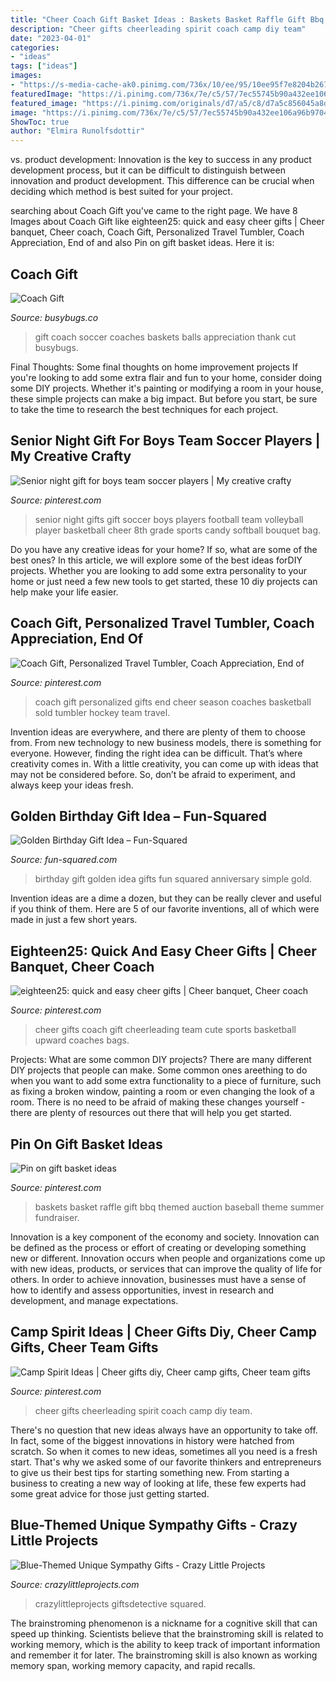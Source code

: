 ```yaml
---
title: "Cheer Coach Gift Basket Ideas : Baskets Basket Raffle Gift Bbq Themed Auction Baseball Theme Summer Fundraiser"
description: "Cheer gifts cheerleading spirit coach camp diy team"
date: "2023-04-01"
categories:
- "ideas"
tags: ["ideas"]
images:
- "https://s-media-cache-ak0.pinimg.com/736x/10/ee/95/10ee95f7e8204b267d1498acf6e92377--senior-night-gifts-gifts-for-boys.jpg"
featuredImage: "https://i.pinimg.com/736x/7e/c5/57/7ec55745b90a432ee106a96b97046564.jpg"
featured_image: "https://i.pinimg.com/originals/d7/a5/c8/d7a5c856045a8d8eccafd7efb341b0c4.jpg"
image: "https://i.pinimg.com/736x/7e/c5/57/7ec55745b90a432ee106a96b97046564.jpg"
ShowToc: true
author: "Elmira Runolfsdottir"
---
```



vs. product development:
Innovation is the key to success in any product development process, but it can be difficult to distinguish between innovation and product development. This difference can be crucial when deciding which method is best suited for your project.

	

		
searching about Coach Gift you've came to the right page. We have 8 Images about Coach Gift like eighteen25: quick and easy cheer gifts | Cheer banquet, Cheer coach, Coach Gift, Personalized Travel Tumbler, Coach Appreciation, End of and also Pin on gift basket ideas. Here it is:
		
    
## Coach Gift

<img loading=lazy src="https://busybugs.co/wp-content/uploads/2013/06/IMG_9481.jpg" onerror="this.onerror=null;this.src='https://tse3.mm.bing.net/th?id=OIP.k6JTHtBSgOodxTEbaA7BXAHaE8&amp;pid=15.1';" alt="Coach Gift">

_Source: busybugs.co_

>gift coach soccer coaches baskets balls appreciation thank cut busybugs. 

	

Final Thoughts: Some final thoughts on home improvement projects
If you're looking to add some extra flair and fun to your home, consider doing some DIY projects. Whether it's painting or modifying a room in your house, these simple projects can make a big impact. But before you start, be sure to take the time to research the best techniques for each project.

    
## Senior Night Gift For Boys Team Soccer Players | My Creative Crafty

<img loading=lazy src="https://s-media-cache-ak0.pinimg.com/736x/10/ee/95/10ee95f7e8204b267d1498acf6e92377--senior-night-gifts-gifts-for-boys.jpg" onerror="this.onerror=null;this.src='https://tse4.mm.bing.net/th?id=OIP.vqQ5ecIvbmuG9lNLmUg6fAHaJ4&amp;pid=15.1';" alt="Senior night gift for boys team soccer players | My creative crafty">

_Source: pinterest.com_

>senior night gifts gift soccer boys players football team volleyball player basketball cheer 8th grade sports candy softball bouquet bag. 

	

Do you have any creative ideas for your home? If so, what are some of the best ones? In this article, we will explore some of the best ideas forDIY projects. Whether you are looking to add some extra personality to your home or just need a few new tools to get started, these 10 diy projects can help make your life easier.

    
## Coach Gift, Personalized Travel Tumbler, Coach Appreciation, End Of

<img loading=lazy src="https://i.pinimg.com/originals/a0/0c/0f/a00c0f5b52c030231925d8d27e4ead63.jpg" onerror="this.onerror=null;this.src='https://tse3.mm.bing.net/th?id=OIP.XXI9xyH-TvMJkjZ3jrGc-gHaLH&amp;pid=15.1';" alt="Coach Gift, Personalized Travel Tumbler, Coach Appreciation, End of">

_Source: pinterest.com_

>coach gift personalized gifts end cheer season coaches basketball sold tumbler hockey team travel. 

	

Invention ideas are everywhere, and there are plenty of them to choose from. From new technology to new business models, there is something for everyone. However, finding the right idea can be difficult. That’s where creativity comes in. With a little creativity, you can come up with ideas that may not be considered before. So, don’t be afraid to experiment, and always keep your ideas fresh.

    
## Golden Birthday Gift Idea – Fun-Squared

<img loading=lazy src="https://fun-squared.com/wp-content/uploads/2019/01/Golden-Birthday-Gift-Idea-for-Friends-1.jpg" onerror="this.onerror=null;this.src='https://tse3.mm.bing.net/th?id=OIP.XpFz2dDxsoUgqCG0IBjO_gHaNV&amp;pid=15.1';" alt="Golden Birthday Gift Idea – Fun-Squared">

_Source: fun-squared.com_

>birthday gift golden idea gifts fun squared anniversary simple gold. 

	

Invention ideas are a dime a dozen, but they can be really clever and useful if you think of them. Here are 5 of our favorite inventions, all of which were made in just a few short years.

    
## Eighteen25: Quick And Easy Cheer Gifts | Cheer Banquet, Cheer Coach

<img loading=lazy src="https://i.pinimg.com/originals/1e/3a/ec/1e3aec911a67064e05fd63ec99431ada.jpg" onerror="this.onerror=null;this.src='https://tse4.mm.bing.net/th?id=OIP.vneKV7xiTlmfKxxAEdQLFwAAAA&amp;pid=15.1';" alt="eighteen25: quick and easy cheer gifts | Cheer banquet, Cheer coach">

_Source: pinterest.com_

>cheer gifts coach gift cheerleading team cute sports basketball upward coaches bags. 

	

Projects: What are some common DIY projects?
There are many different DIY projects that people can make. Some common ones areething to do when you want to add some extra functionality to a piece of furniture, such as fixing a broken window, painting a room or even changing the look of a room. There is no need to be afraid of making these changes yourself - there are plenty of resources out there that will help you get started.

    
## Pin On Gift Basket Ideas

<img loading=lazy src="https://i.pinimg.com/736x/7e/c5/57/7ec55745b90a432ee106a96b97046564.jpg" onerror="this.onerror=null;this.src='https://tse3.mm.bing.net/th?id=OIP.GarQ3DQWcH8xXsIJGkjV9AHaLF&amp;pid=15.1';" alt="Pin on gift basket ideas">

_Source: pinterest.com_

>baskets basket raffle gift bbq themed auction baseball theme summer fundraiser. 

	

Innovation is a key component of the economy and society. Innovation can be defined as the process or effort of creating or developing something new or different. Innovation occurs when people and organizations come up with new ideas, products, or services that can improve the quality of life for others. In order to achieve innovation, businesses must have a sense of how to identify and assess opportunities, invest in research and development, and manage expectations.

    
## Camp Spirit Ideas | Cheer Gifts Diy, Cheer Camp Gifts, Cheer Team Gifts

<img loading=lazy src="https://i.pinimg.com/originals/d7/a5/c8/d7a5c856045a8d8eccafd7efb341b0c4.jpg" onerror="this.onerror=null;this.src='https://tse3.mm.bing.net/th?id=OIP.GzoZ2gh0gjje6Lq4F8gJJgHaJ4&amp;pid=15.1';" alt="Camp Spirit Ideas | Cheer gifts diy, Cheer camp gifts, Cheer team gifts">

_Source: pinterest.com_

>cheer gifts cheerleading spirit coach camp diy team. 

	

There's no question that new ideas always have an opportunity to take off. In fact, some of the biggest innovations in history were hatched from scratch. So when it comes to new ideas, sometimes all you need is a fresh start. That's why we asked some of our favorite thinkers and entrepreneurs to give us their best tips for starting something new. From starting a business to creating a new way of looking at life, these few experts had some great advice for those just getting started.

    
## Blue-Themed Unique Sympathy Gifts - Crazy Little Projects

<img loading=lazy src="https://crazylittleprojects.com/wp-content/uploads/2020/07/Blue-Sympathy-Gift-Idea.png" onerror="this.onerror=null;this.src='https://tse3.mm.bing.net/th?id=OIP.1RejeQI6_SV4MRPcSJYhrAHaKF&amp;pid=15.1';" alt="Blue-Themed Unique Sympathy Gifts - Crazy Little Projects">

_Source: crazylittleprojects.com_

>crazylittleprojects giftsdetective squared. 

	

The brainstroming phenomenon is a nickname for a cognitive skill that can speed up thinking. Scientists believe that the brainstroming skill is related to working memory, which is the ability to keep track of important information and remember it for later. The brainstroming skill is also known as working memory span, working memory capacity, and rapid recalls.


